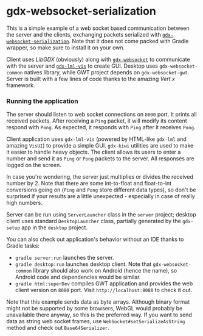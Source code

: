 # gdx-websocket-serialization

This is a simple example of a web socket based communication between the server and the clients, exchanging packets serialized with [`gdx-websocket-serialization`](https://github.com/czyzby/gdx-lml/tree/master/websocket/natives/serialization). Note that it does not come packed with Gradle wrapper, so make sure to install it on your own.

Client uses *LibGDX* (obviously) along with [`gdx-websocket`](https://github.com/czyzby/gdx-lml/tree/master/websocket) to communicate with the server and [`gdx-lml-vis`](https://github.com/czyzby/gdx-lml/tree/master/lml-vis) to create GUI. Desktop uses `gdx-websocket-common` natives library, while GWT project depends on `gdx-websocket-gwt`. Server is built with a few lines of code thanks to the amazing *Vert.x* framework.

### Running the application

The server should listen to web socket connections on `8000` port. It prints all received packets. After receiving a `Ping` packet, it will modify its content respond with `Pong`. As expected, it responds with `Ping` after it receives `Pong`.

Client application uses `gdx-lml-vis` (powered by HTML-like `gdx-lml` and amazing `VisUI`) to provide a simple GUI. `gdx-kiwi` utilities are used to make it easier to handle heavy objects. The client allows its users to enter a number and send it as `Ping` or `Pong` packets to the server. All responses are logged on the screen.

In case you're wondering, the server just multiplies or divides the received number by 2. Note that there are some int-to-float and float-to-int conversions going on (`Ping` and `Pong` store different data types), so don't be surprised if your results are a little unexpected - especially in case of really high numbers.

Server can be run using `ServerLauncher` class in the `server` project; desktop client uses standard `DesktopLauncher` class, partially generated by the `gdx-setup` app in the `desktop` project.

You can also check out application's behavior without an IDE thanks to Gradle tasks:

- `gradle server:run` launches the server.
- `gradle desktop:run` launches desktop client. Note that `gdx-websocket-common` library should also work on Android (hence the name), so Android code and dependencies would be similar.
- `gradle html:superDev` compiles GWT application and provides the web client version on `8080` port. Visit `http://localhost:8080` to check it out.

Note that this example sends data as byte arrays. Although binary format might not be supported by some browsers, WebGL would probably be unavailable there anyway, so this is the preferred way. If you want to send data as string web socket frames, use `WebSocket#setSerializeAsString` method and check out `Base64Serializer`.
